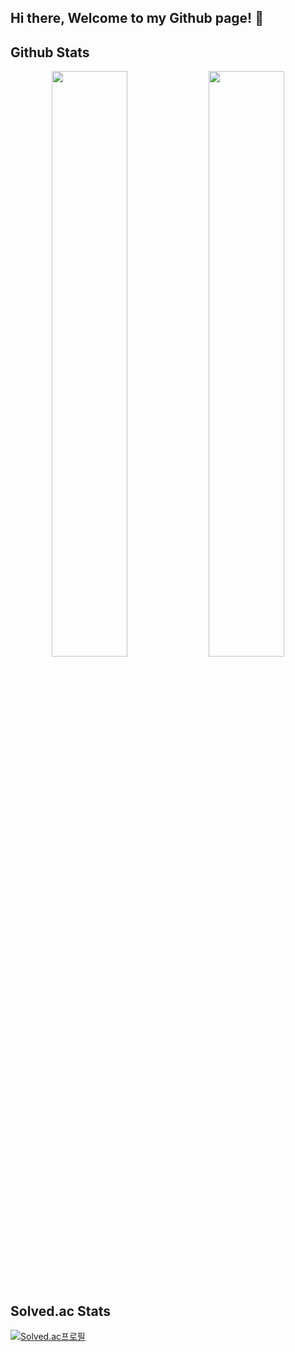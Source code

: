 ## Hi there, Welcome to my Github page! 👋

## Github Stats

<p align="center">
  <img src="https://github-readme-stats.vercel.app/api?username=ctwc55&theme=algolia" width="49%">
  <img src="https://github-readme-stats.vercel.app/api/top-langs/?username=ctwc55&layout=compact" width="49%">
</p>

</br>

## Solved.ac Stats

[![Solved.ac프로필](http://mazassumnida.wtf/api/v2/generate_badge?boj=ctwc55)](https://solved.ac/ctwc55)

<!--
**ctwc55/ctwc55** is a ✨ _special_ ✨ repository because its `README.md` (this file) appears on your GitHub profile.

Here are some ideas to get you started:

- 🔭 I’m currently working on ...
- 🌱 I’m currently learning ...
- 👯 I’m looking to collaborate on ...
- 🤔 I’m looking for help with ...
- 💬 Ask me about ...
- 📫 How to reach me: ...
- 😄 Pronouns: ...
- ⚡ Fun fact: ...
-->
